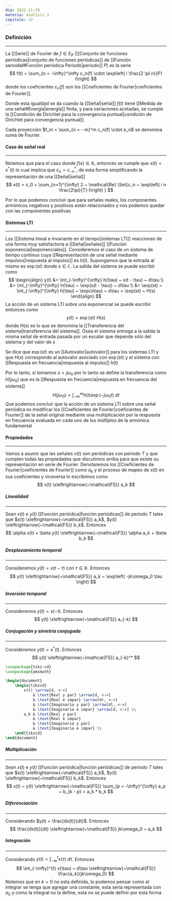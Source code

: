 ```yaml
---
dia: 2022-11-29
materia: analisis 3
capitulo: 12
---
```

### Definición
---
La [[Serie]] de Fourier de $f \in E_P$ ([[Conjunto de funciones periódicas|conjunto de funciones periódicas]] de [[Función senoidal#Función periódica Periodo|periodo]] $P$) es la serie $$ f(t) = \sum_{n = -\infty}^\infty c_n(f) \cdot \exp\left( i \frac{2 \pi n}{P}  t\right) $$ donde los coeficientes $c_n(f)$ son los [[Coeficientes de Fourier|coeficientes de Fourier]]. 

Donde esta igualdad se da cuando la [[Señal|señal]] $f(t)$ tiene [[Medida de una señal#Energía|energía]] finita, y para variaciones acotadas, se cumple la [[Condición de Dirichlet para la convergencia puntual|condición de Dirichlet para convergencia puntual]]

Cada proyección $f_m = \sum_{n = - m}^m c_n(f) \cdot e_n$ se denomina suma de Fourier.

#### Caso de señal real
---
Notemos que para el caso donde $f(x) \in \mathbb{R}$, entonces se cumple que $x(t) = x^*(t)$ lo cual implica que $c_n = c^*_{-n}$, de esta forma simplificando la representación de una [[Señal|señal]] $$ x(t) = c_0 + \sum_{n=1}^{\infty} 2 ~ \mathcal{Re} \Set{c_n ~ \exp\left( i n \frac{2\pi}{T}  t\right) } $$

Por lo que podemos concluir que para señales reales, los componentes armónicos negativos y positivos están relacionados y nos podemos quedar con las componentes positivas

#### Sistemas LTI
---
Los [[Sistema lineal e invariante en el tiempo|sistemas LTI]] reaccionan de una forma muy satisfactoria a [[Señal|señales]] [[Función exponencial|exponenciales]]. Consideremos el caso de un sistema de tiempo continuo cuya [[Representación de una señal mediante impulsos|respuesta al impulso]] es $h(t)$. Supongamos que la entrada al mismo es $\exp(st)$ donde $s \in \mathbb{C}$. La salida del sistema se puede escribir como $$ \begin{align} y(t) 
	&= \int_{-\infty}^{\infty} h(\tau) ~ x(t - \tau) ~ d\tau \\
	&= \int_{-\infty}^{\infty} h(\tau) ~ \exp(s(t - \tau)) ~ d\tau \\
	&= \exp(st) ~ \int_{-\infty}^{\infty} h(\tau) ~ \exp(s\tau) ~ d\tau 
		= \exp(st) ~ H(s)
\end{align} $$
La acción de un sistema LTI sobre una exponencial se puede escribir entonces como $$ y(t) = \exp(st) ~ H(s) $$ donde $H(s)$ es lo que se denomina la [[Transferencia del sistema|transferencia del sistema]]. Ósea el sistema entrega a la salida la misma señal de entrada pasada por un escalar que depende sólo del sistema y del valor de $s$

Se dice que $\exp(st)$ es un [[Autovalor|autovalor]] para los sistemas LTI y que $H(s)$ corresponde al autovalor asociado con $\exp(st)$ y el sistema con [[Respuesta en frecuencia|respuesta al impulso]] $h(t)$

Por lo tanto, si tomamos $s = j\omega_0$ por lo tanto se define la transferencia como $H(j\omega_0)$ que es la [[Respuesta en frecuencia|respuesta en frecuencia del sistema]] $$ H(j\omega_0) = \int_{-\infty}^{\infty} h(t) \exp(-j\omega_0 t) ~ dt $$
Que podemos concluir que la acción de un sistema LTI sobre una señal periódica es modificar los [[Coeficientes de Fourier|coeficientes de Fourier]] de la señal original mediante una multiplicación por la respuesta en frecuencia evaluada en cada uno de los múltiplos de la armónica fundamental

#### Propiedades
---
Vamos a asumir que las señales $x(t)$ son periódicas con periodo $T$ y que cumplen todas las propiedades que discutimos arriba para que existe su representación en serie de Fourier. Denotaremos los [[Coeficientes de Fourier|coeficientes de Fourier]] como $a_k$ y el proceso de mapeo de $x(t)$ en sus coeficientes y viceversa lo escribimos como $$ x(t) \xleftrightarrow{~\mathcal{FS}} a_k $$
##### Linealidad
---
Sean $x(t)$ e $y(t)$ [[Función periódica|función periódicas]] de periodo $T$ tales que $x(t) \xleftrightarrow{~\mathcal{FS}} a_k$, $y(t) \xleftrightarrow{~\mathcal{FS}} b_k$. Entonces $$ \alpha x(t) + \beta y(t) \xleftrightarrow{~\mathcal{FS}} \alpha a_k + \beta b_k $$

##### Desplazamiento temporal
---
Consideremos $y(t) = x(t - \tau)$ con $\tau \in \mathbb{R}$. Entonces $$ y(t) \xleftrightarrow{~\mathcal{FS}} a_k ~ \exp\left( -jk\omega_0 \tau \right) $$

##### Inversión temporal
---
Consideremos $y(t) = x(-t)$. Entonces $$ y(t) \xleftrightarrow{~\mathcal{FS}} a_{-k} $$

##### Conjugación y simetría conjugada
---
Consideremos $y(t) = x^*(t)$. Entonces $$ y(t) \xleftrightarrow{~\mathcal{FS}} a_{-k}^* $$
```tikz
\usepackage{tikz-cd}
\usepackage{amsmath}

\begin{document}
	\begin{tikzcd}
		x(t) \arrow[d, <->] 
			& \text{Real y par} \arrow[d, <->]
			& \text{Real e impar} \arrow[dr, <->]
			& \text{Imaginaria y par} \arrow[dl, <->]
			& \text{Imaginaria e impar} \arrow[d, <->] \\
		a_k & \text{Real y par}
			& \text{Real e impar}
			& \text{Imaginaria y par}
			& \text{Imaginaria e impar} \\
	\end{tikzcd}
\end{document}
```

##### Multiplicación
---
Sean $x(t)$ e $y(t)$ [[Función periódica|función periódicas]] de periodo $T$ tales que $x(t) \xleftrightarrow{~\mathcal{FS}} a_k$, $y(t) \xleftrightarrow{~\mathcal{FS}} b_k$. Entonces $$ x(t) ~ y(t) \xleftrightarrow{~\mathcal{FS}} \sum_{p = -\infty}^{\infty} a_p ~ b_{k - p} = a_k * b_k $$

##### Diferenciación
---
Considerando $y(t) = \frac{dx(t)}{dt}$. Entonces $$ \frac{dx(t)}{dt} \xleftrightarrow{~\mathcal{FS}} jk\omega_0 ~ a_k $$

##### Integración
---
Considerando $y(t) = \int_{-\infty}^{t} x(\tau) ~ d\tau$. Entonces $$ \int_{-\infty}^{t} x(\tau) ~ d\tau \xleftrightarrow{~\mathcal{FS}} \frac{a_k}{jk\omega_0} $$
Notemos que en $k = 0$ no esta definida, lo podemos pensar como al integrar se tenga que agregar una constante, esta sería representada con $a_0$ y como la integral no la define, esta no se puede definir por esta forma